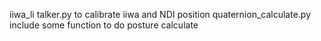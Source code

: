 iiwa_li
talker.py to calibrate iiwa and NDI position
quaternion_calculate.py include some function to do posture calculate
